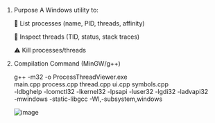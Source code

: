 1. Purpose
    A Windows utility to:

    📌 List processes (name, PID, threads, affinity)

    📌 Inspect threads (TID, status, stack traces)

    ⚠️ Kill processes/threads

2. Compilation Command (MinGW/g++)

    g++ -m32 -o ProcessThreadViewer.exe \
        main.cpp process.cpp thread.cpp ui.cpp symbols.cpp \
        -ldbghelp -lcomctl32 -lkernel32 -lpsapi -luser32 -lgdi32 -ladvapi32 \
        -mwindows -static-libgcc -Wl,-subsystem,windows

    ![image](https://github.com/user-attachments/assets/32137f47-933c-4a7e-8765-a73f3c4525ce)
